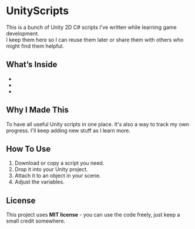 # UnityScripts

This is a bunch of Unity 2D C# scripts I’ve written while learning game development.  
I keep them here so I can reuse them later or share them with others who might find them helpful.

## What’s Inside
-
-
-

## Why I Made This
To have all useful Unity scripts in one place. It's also a way to track my own progress. I'll keep adding new stuff as I learn more.

## How To Use
1. Download or copy a script you need.
2. Drop it into your Unity project.
3. Attach it to an object in your scene.
4. Adjust the variables.

## License
This project uses **MIT license** - you can use the code freely, just keep a small credit somewhere.
